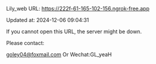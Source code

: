 Lily_web URL: https://222f-61-165-102-156.ngrok-free.app

Updated at: 2024-12-06 09:04:31

If you cannot open this URL, the server might be down.

Please contact: 

goley04@foxmail.com Or Wechat:GL_yeaH